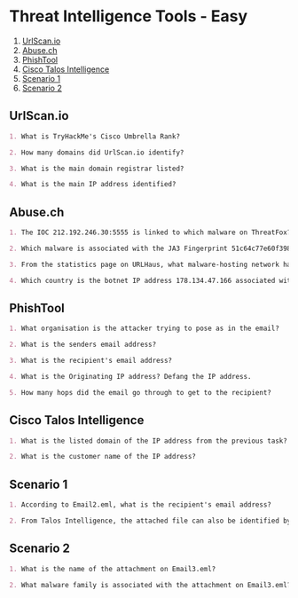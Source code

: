 # Threat Intelligence Tools - Easy

1. [UrlScan.io](#urlscanio)
2. [Abuse.ch](#abusech)
3. [PhishTool](#phishtool)
4. [Cisco Talos Intelligence](#cisco-talos-intelligence)
5. [Scenario 1](#scenario-1)
6. [Scenario 2](#scenario-2)

## UrlScan.io

```markdown
1. What is TryHackMe's Cisco Umbrella Rank?

2. How many domains did UrlScan.io identify?

3. What is the main domain registrar listed?

4. What is the main IP address identified?
```

## Abuse.ch

```markdown
1. The IOC 212.192.246.30:5555 is linked to which malware on ThreatFox?

2. Which malware is associated with the JA3 Fingerprint 51c64c77e60f3980eea90869b68c58a8 on SSL Blacklist?

3. From the statistics page on URLHaus, what malware-hosting network has the ASN number AS14061?

4. Which country is the botnet IP address 178.134.47.166 associated with according to FeodoTracker?
```

## PhishTool

```markdown
1. What organisation is the attacker trying to pose as in the email?

2. What is the senders email address?

3. What is the recipient's email address?

4. What is the Originating IP address? Defang the IP address.

5. How many hops did the email go through to get to the recipient?
```

## Cisco Talos Intelligence

```markdown
1. What is the listed domain of the IP address from the previous task?

2. What is the customer name of the IP address?
```

## Scenario 1

```markdown
1. According to Email2.eml, what is the recipient's email address?

2. From Talos Intelligence, the attached file can also be identified by the Detection Alias that starts with an H...
```

## Scenario 2

```markdown
1. What is the name of the attachment on Email3.eml?

2. What malware family is associated with the attachment on Email3.eml?
```
